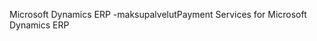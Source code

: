 <span data-ttu-id="79c91-101">Microsoft Dynamics ERP -maksupalvelut</span><span class="sxs-lookup"><span data-stu-id="79c91-101">Payment Services for Microsoft Dynamics ERP</span></span>